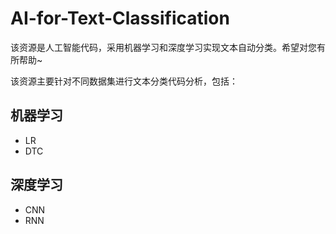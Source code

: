 # AI-for-Text-Classification
该资源是人工智能代码，采用机器学习和深度学习实现文本自动分类。希望对您有所帮助~

该资源主要针对不同数据集进行文本分类代码分析，包括：

## 机器学习

- LR
- DTC


## 深度学习
 
- CNN
- RNN
